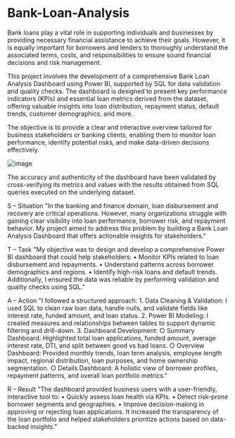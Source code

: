# Bank-Loan-Analysis

Bank loans play a vital role in supporting individuals and businesses by providing necessary financial assistance to achieve their goals. However, it is equally important for borrowers and lenders to thoroughly understand the associated terms, costs, and responsibilities to ensure sound financial decisions and risk management.

This project involves the development of a comprehensive Bank Loan Analysis Dashboard using Power BI, supported by SQL for data validation and quality checks. The dashboard is designed to present key performance indicators (KPIs) and essential loan metrics derived from the dataset, offering valuable insights into loan distribution, repayment status, default trends, customer demographics, and more.

The objective is to provide a clear and interactive overview tailored for business stakeholders or banking clients, enabling them to monitor loan performance, identify potential risks, and make data-driven decisions effectively.

![image](https://github.com/smrutisikha2001/Bank-Loan-Analysis-SQL-PowerBI-/blob/6d7e6ee313783d361b7aa72782f418cd5a770e8a/Dashboard%20preview.png)


The accuracy and authenticity of the dashboard have been validated by cross-verifying its metrics and values with the results obtained from SQL queries executed on the underlying dataset.



S – Situation
"In the banking and finance domain, loan disbursement and recovery are critical operations. However, many organizations struggle with gaining clear visibility into loan performance, borrower risk, and repayment behavior. My project aimed to address this problem by building a Bank Loan Analysis Dashboard that offers actionable insights for stakeholders."

T – Task
"My objective was to design and develop a comprehensive Power BI dashboard that could help stakeholders:
	• Monitor KPIs related to loan disbursement and repayments.
	• Understand patterns across borrower demographics and regions.
	• Identify high-risk loans and default trends.
Additionally, I ensured the data was reliable by performing validation and quality checks using SQL."

A – Action
"I followed a structured approach:
	1. Data Cleaning & Validation: I used SQL to clean raw loan data, handle nulls, and validate fields like interest rate, funded amount, and loan status.
	2. Power BI Modeling: I created measures and relationships between tables to support dynamic filtering and drill-down.
	3. Dashboard Development:
		○ Summary Dashboard: Highlighted total loan applications, funded amount, average interest rate, DTI, and split between good vs bad loans.
		○ Overview Dashboard: Provided monthly trends, loan term analysis, employee length impact, regional distribution, loan purposes, and home ownership segmentation.
		○ Details Dashboard: A holistic view of borrower profiles, repayment patterns, and overall loan portfolio metrics."

R – Result
"The dashboard provided business users with a user-friendly, interactive tool to:
	• Quickly assess loan health via KPIs.
	• Detect risk-prone borrower segments and geographies.
	• Improve decision-making in approving or rejecting loan applications.
It increased the transparency of the loan portfolio and helped stakeholders prioritize actions based on data-backed insights."
